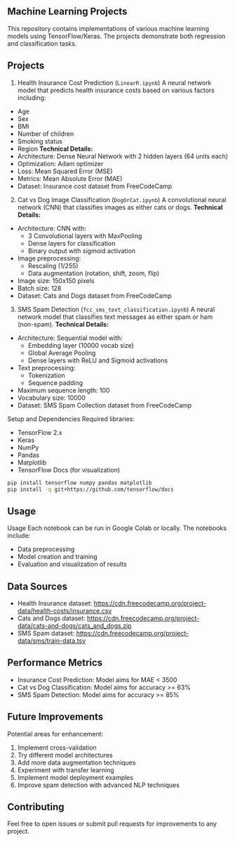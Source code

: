 ## Machine Learning Projects
This repository contains implementations of various machine learning models using TensorFlow/Keras. The projects demonstrate both regression and classification tasks.

## Projects
1. Health Insurance Cost Prediction
(`LinearR.ipynb`)
A neural network model that predicts health insurance costs based on various factors including:
* Age
* Sex
* BMI
* Number of children
* Smoking status
* Region
**Technical Details:**
* Architecture: Dense Neural Network with 2 hidden layers (64 units each)
* Optimization: Adam optimizer
* Loss: Mean Squared Error (MSE)
* Metrics: Mean Absolute Error (MAE)
* Dataset: Insurance cost dataset from FreeCodeCamp

2. Cat vs Dog Image Classification
(`DogOrCat.ipynb`)
A convolutional neural network (CNN) that classifies images as either cats or dogs.
**Technical Details:**
* Architecture: CNN with:
   * 3 Convolutional layers with MaxPooling
   * Dense layers for classification
   * Binary output with sigmoid activation
* Image preprocessing:
   * Rescaling (1/255)
   * Data augmentation (rotation, shift, zoom, flip)
* Image size: 150x150 pixels
* Batch size: 128
* Dataset: Cats and Dogs dataset from FreeCodeCamp

3. SMS Spam Detection
(`fcc_sms_text_classification.ipynb`)
A neural network model that classifies text messages as either spam or ham (non-spam).
**Technical Details:**
* Architecture: Sequential model with:
   * Embedding layer (10000 vocab size)
   * Global Average Pooling
   * Dense layers with ReLU and Sigmoid activations
* Text preprocessing:
   * Tokenization
   * Sequence padding
* Maximum sequence length: 100
* Vocabulary size: 10000
* Dataset: SMS Spam Collection dataset from FreeCodeCamp

Setup and Dependencies
Required libraries:
* TensorFlow 2.x
* Keras
* NumPy
* Pandas
* Matplotlib
* TensorFlow Docs (for visualization)
```bash
pip install tensorflow numpy pandas matplotlib
pip install -q git+https://github.com/tensorflow/docs
```

## Usage

Usage
Each notebook can be run in Google Colab or locally. The notebooks include:
* Data preprocessing
* Model creation and training
* Evaluation and visualization of results

## Data Sources
* Health Insurance dataset: https://cdn.freecodecamp.org/project-data/health-costs/insurance.csv
* Cats and Dogs dataset: https://cdn.freecodecamp.org/project-data/cats-and-dogs/cats_and_dogs.zip
* SMS Spam dataset: https://cdn.freecodecamp.org/project-data/sms/train-data.tsv

## Performance Metrics
* Insurance Cost Prediction: Model aims for MAE < 3500
* Cat vs Dog Classification: Model aims for accuracy >= 63%
* SMS Spam Detection: Model aims for accuracy >= 85%

## Future Improvements
Potential areas for enhancement:
1. Implement cross-validation
2. Try different model architectures
3. Add more data augmentation techniques
4. Experiment with transfer learning
5. Implement model deployment examples
6. Improve spam detection with advanced NLP techniques

## Contributing
Feel free to open issues or submit pull requests for improvements to any project.

